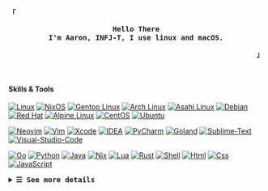 <p align="left"><strong><samp>「</samp></strong></p>
  <p align="center">
    <samp>
      <b>
        Hello There
      <br>
        I'm Aaron, INFJ-T, I use linux and macOS.
      </b>
    </samp>
  </p>
<p align="right"><strong><samp>」</samp></strong></p>
<br>

#### Skills & Tools

<!-- Badges List: https://github.com/alexandresanlim/Badges4-README.md-Profile -->
<!-- Badges Search: https://github.com/Aveek-Saha/GitHub-Profile-Badges -->

[![Linux](https://img.shields.io/badge/Linux-FCC624?&logo=linux&logoColor=black)](https://github.com/torvalds/linux)
[![NixOS](https://img.shields.io/badge/NixOS-5277C3.svg?&logo=NixOS&logoColor=white)](https://github.com/NixOS)
[![Gentoo Linux](https://img.shields.io/badge/Gentoo-54487A.svg?&logo=Gentoo&logoColor=white)](https://github.com/gentoo)
[![Arch Linux](https://img.shields.io/badge/Arch%20Linux-1793D1.svg?&logo=Arch-Linux&logoColor=white)](https://github.com/archlinux)
[![Asahi Linux](https://img.shields.io/badge/Asahi%20Linux-A61200.svg?&logo=Asahi-Linux&logoColor=white)](https://github.com/AsahiLinux)
[![Debian](https://img.shields.io/badge/Debian-A81D33.svg?&logo=Debian&logoColor=white)](https://github.com/Debian)
[![Red Hat](https://img.shields.io/badge/Red%20Hat-EE0000.svg?&logo=Red-Hat&logoColor=white)](https://github.com/RedHatOfficial)
[![Alpine Linux](https://img.shields.io/badge/Alpine%20Linux-0D597F.svg?&logo=Alpine-Linux&logoColor=white)](https://github.com/alpinelinux)
[![CentOS](https://img.shields.io/badge/CentOS-262577.svg?&logo=CentOS&logoColor=white)](https://github.com/CentOS)
[![Ubuntu](https://img.shields.io/badge/Ubuntu-E95420.svg?&logo=Ubuntu&logoColor=white)](https://github.com/ubuntu)

[![Neovim](https://img.shields.io/badge/Neovim-57A143.svg?&logo=Neovim&logoColor=white)](https://github.com/neovim)
[![Vim](https://img.shields.io/badge/Vim-019733.svg?&logo=Vim&logoColor=white)](https://www.vim.org/)
[![Xcode](https://img.shields.io/badge/Xcode-147EFB.svg?&logo=Xcode&logoColor=white)](https://developer.apple.com/xcode/)
[![IDEA](https://img.shields.io/badge/IntelliJ%20IDEA-000000.svg?&logo=IntelliJ-IDEA&logoColor=white)](https://www.jetbrains.com)
[![PyCharm](https://img.shields.io/badge/PyCharm-000000.svg?&logo=PyCharm&logoColor=white)](https://www.jetbrains.com/)
[![Goland](https://img.shields.io/badge/GoLand-000000.svg?&logo=GoLand&logoColor=white)](https://www.jetbrains.com/)
[![Sublime-Text](https://img.shields.io/badge/Sublime%20Text-FF9800.svg?&logo=Sublime-Text&logoColor=white)](https://www.sublimetext.com/)
[![Visual-Studio-Code](https://img.shields.io/badge/Visual%20Studio%20Code-007ACC.svg?&logo=Visual-Studio-Code&logoColor=white)](https://code.visualstudio.com/)

[![Go](https://img.shields.io/badge/Go-00ADD8.svg?&logo=Go&logoColor=white)]()
[![Python](https://img.shields.io/badge/Python-3776AB.svg?&logo=Python&logoColor=white)](https://go.dev/)
[![Java](https://img.shields.io/badge/Java-FF9800.svg?&logo=coffeescript&logoColor=white)](https://www.java.com/)
[![Nix](https://img.shields.io/badge/Nix-5277C3?&logo=NixOS&logoColor=white)](https://nixos.org/)
[![Lua](https://img.shields.io/badge/Lua-2C2D72.svg?&logo=Lua&logoColor=white)](https://www.lua.org/)
[![Rust](https://img.shields.io/badge/Rust-000000.svg?&logo=Rust&logoColor=white)](https://www.rust-lang.org/)
[![Shell](https://img.shields.io/badge/Shell-FFD500.svg?&logo=Shell&logoColor=black)](https://en.wikipedia.org/wiki/Shell_script)
[![Html](https://img.shields.io/badge/HTML5-E34F26.svg?&logo=HTML5&logoColor=white)](https://www.w3schools.com/html/)
[![Css](https://img.shields.io/badge/CSS3-1572B6.svg?&logo=CSS3&logoColor=white)](https://www.w3schools.com/css/)
[![JavaScript](https://img.shields.io/badge/JavaScript-F7DF1E.svg?&logo=JavaScript&logoColor=black)](https://www.w3schools.com/js/)


<details>
<summary><samp><b>&#9776; See more details</b></samp></summary>
  </summary>

  <!-- Github Trophy -->
  <div align="center">
  <table>
  <tr>
    
  <td><a href="#--------"><img align="center" alt="GitHub Trophy" src="https://streak-stats.demolab.com?user=27Aaron&theme=nord&hide_border=true&border_radius=20&background=20212C"></a></td>
  </tr>
  </table>
  </div>

  <!-- Github Stats -->
  <div align="center">
  <table>
  <tr>
  <td><a href="#--------"><img height="137px" align="center" alt="GitHub Stats" src="https://github-readme-stats.vercel.app/api?username=27Aaron&count_private=true&show_icons=true&border_radius=20&include_all_commits=true&line_height=21&hide_border=true&bg_color=20212C&text_color=81A1C1&title_color=81A1C1&icon_color=58a6ff"/></a></td>
  <td><a href="#--------"><img height="137px" align="center" alt="Top Language" src="https://github-readme-stats.vercel.app/api/top-langs/?username=27Aaron&layout=compact&line_height=21&border_radius=20&hide_border=true&bg_color=20212C&text_color=81A1C1&title_color=81A1C1&icon_color=58a6ff"/></a></td>
  </tr>
  </table>
  </div>

  <!-- Contribution Snake -->
  <div align="center">
  <table>
  <tr>
  <td><a href="#--------"><img align="center" alt="Contribution Snake" src="./assets/snake/github-contribution-grid-snake-dark.svg"></a></td>
  </tr>
  </table>
  </div>

## Weekly Activity Summary
<!--START_SECTION:waka-->
**🐱 My GitHub Data** 

> 📦 77.1 kB Used in GitHub's Storage 
 > 
> 🏆 1,567 Contributions in the Year 2025
 > 
> 🚫 Not Opted to Hire
 > 
> 📜 20 Public Repositories 
 > 
> 🔑 18 Private Repositories 
 > 
**I'm a Night 🦉** 

```text
🌞 Morning                927 commits         █████░░░░░░░░░░░░░░░░░░░░   19.85 % 
🌆 Daytime                1344 commits        ███████░░░░░░░░░░░░░░░░░░   28.77 % 
🌃 Evening                1879 commits        ██████████░░░░░░░░░░░░░░░   40.23 % 
🌙 Night                  521 commits         ███░░░░░░░░░░░░░░░░░░░░░░   11.15 % 
```
📅 **I'm Most Productive on Monday** 

```text
Monday                   773 commits         ████░░░░░░░░░░░░░░░░░░░░░   16.55 % 
Tuesday                  653 commits         ███░░░░░░░░░░░░░░░░░░░░░░   13.98 % 
Wednesday                642 commits         ███░░░░░░░░░░░░░░░░░░░░░░   13.74 % 
Thursday                 669 commits         ████░░░░░░░░░░░░░░░░░░░░░   14.32 % 
Friday                   620 commits         ███░░░░░░░░░░░░░░░░░░░░░░   13.27 % 
Saturday                 639 commits         ███░░░░░░░░░░░░░░░░░░░░░░   13.68 % 
Sunday                   675 commits         ████░░░░░░░░░░░░░░░░░░░░░   14.45 % 
```


📊 **This Week I Spent My Time On** 

```text
💬 Programming Languages: 
No Activity Tracked This Week

🔥 Editors: 
No Activity Tracked This Week

💻 Operating System: 
No Activity Tracked This Week
```

**I Mostly Code in Nix** 

```text
Nix                      11 repos            ███████████░░░░░░░░░░░░░░   45.83 % 
HTML                     5 repos             █████░░░░░░░░░░░░░░░░░░░░   20.83 % 
JavaScript               3 repos             ███░░░░░░░░░░░░░░░░░░░░░░   12.50 % 
TypeScript               1 repo              █░░░░░░░░░░░░░░░░░░░░░░░░   04.17 % 
Just                     1 repo              █░░░░░░░░░░░░░░░░░░░░░░░░   04.17 % 
```



**Timeline**

![Lines of Code chart](https://raw.githubusercontent.com/27Aaron/27Aaron/main/assets/bar_graph.png)


<!--END_SECTION:waka-->

  </details>
  </div>
  
</details>